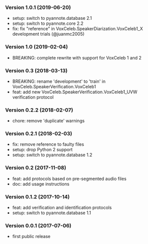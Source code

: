 ### Version 1.0.1 (2019-06-20)

 - setup: switch to pyannote.database 2.1
 - setup: switch to pyannote.core 2.2
 - fix: fix "reference" in VoxCeleb.SpeakerDiarization.VoxCeleb1_X development trials (@juanmc2005)

### Version 1.0 (2019-02-04)

 - BREAKING: complete rewrite with support for VoxCeleb 1 and 2

### Version 0.3 (2018-03-13)

  - BREAKING: rename 'development' to 'train' in VoxCeleb.SpeakerVerification.VoxCeleb1
  - feat: add new VoxCeleb.SpeakerVerification.VoxCeleb1_UVW verification protocol

### Version 0.2.2 (2018-02-07)

  - chore: remove 'duplicate' warnings

### Version 0.2.1 (2018-02-03)

  - fix: remove reference to faulty files
  - setup: drop Python 2 support
  - setup: switch to pyannote.database 1.2

### Version 0.2 (2017-11-08)

  - feat: add protocols based on pre-segmented audio files
  - doc: add usage instructions

### Version 0.1.2 (2017-10-14)

  - feat: add verification and identification protocols
  - setup: switch to pyannote.database 1.1

### Version 0.0.1 (2017-07-06)

  - first public release
